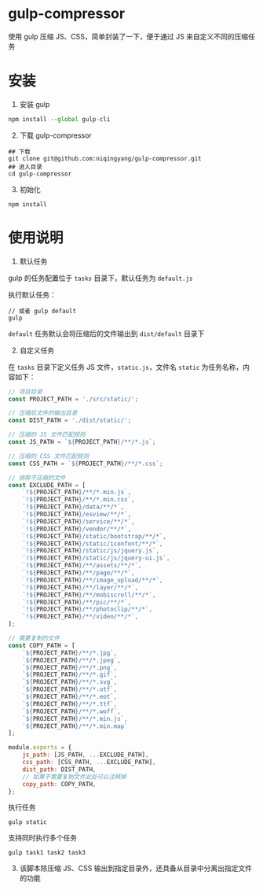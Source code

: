 # gulp-compressor

使用 gulp 压缩 JS、CSS，简单封装了一下，便于通过 JS 来自定义不同的压缩任务

# 安装


1. 安装 gulp

```js
npm install --global gulp-cli
```

2. 下载 gulp-compressor

```shell
## 下载
git clone git@github.com:niqingyang/gulp-compressor.git
## 进入目录
cd gulp-compressor
```

3. 初始化

```shell
npm install
```

# 使用说明

1. 默认任务

gulp 的任务配置位于 `tasks` 目录下，默认任务为 `default.js`

执行默认任务：

```shell
// 或者 gulp default
gulp
```

`default` 任务默认会将压缩后的文件输出到 `dist/default` 目录下

2. 自定义任务

在 `tasks` 目录下定义任务 JS 文件，`static.js`，文件名 `static` 为任务名称，内容如下：

```js
// 项目目录
const PROJECT_PATH = './src/static/';

// 压缩后文件的输出目录
const DIST_PATH = './dist/static/';

// 压缩的 JS 文件匹配规则
const JS_PATH = `${PROJECT_PATH}/**/*.js`;

// 压缩的 CSS 文件匹配规则
const CSS_PATH = `${PROJECT_PATH}/**/*.css`;

// 排除不压缩的文件
const EXCLUDE_PATH = [
	`!${PROJECT_PATH}/**/*.min.js`,
	`!${PROJECT_PATH}/**/*.min.css`,
	`!${PROJECT_PATH}/data/**/*`,
	`!${PROJECT_PATH}/esview/**/*`,
	`!${PROJECT_PATH}/service/**/*`,
	`!${PROJECT_PATH}/vendor/**/*`,
	`!${PROJECT_PATH}/static/bootstrap/**/*`,
	`!${PROJECT_PATH}/static/iconfont/**/*`,
	`!${PROJECT_PATH}/static/js/jquery.js`,
	`!${PROJECT_PATH}/static/js/jquery-ui.js`,
	`!${PROJECT_PATH}/**/assets/**/*`,
	`!${PROJECT_PATH}/**/page/**/*`,
	`!${PROJECT_PATH}/**/image_upload/**/*`,
	`!${PROJECT_PATH}/**/layer/**/*`,
	`!${PROJECT_PATH}/**/mobiscroll/**/*`,
	`!${PROJECT_PATH}/**/pic/**/*`,
	`!${PROJECT_PATH}/**/photoclip/**/*`,
	`!${PROJECT_PATH}/**/video/**/*`,
];

// 需要复制的文件
const COPY_PATH = [
	`${PROJECT_PATH}/**/*.jpg`,
	`${PROJECT_PATH}/**/*.jpeg`,
	`${PROJECT_PATH}/**/*.png`,
	`${PROJECT_PATH}/**/*.gif`,
	`${PROJECT_PATH}/**/*.svg`,
	`${PROJECT_PATH}/**/*.otf`,
	`${PROJECT_PATH}/**/*.eot`,
	`${PROJECT_PATH}/**/*.ttf`,
	`${PROJECT_PATH}/**/*.woff`,
	`${PROJECT_PATH}/**/*.min.js`,
	`${PROJECT_PATH}/**/*.min.map`
];

module.exports = {
	js_path: [JS_PATH, ...EXCLUDE_PATH],
	css_path: [CSS_PATH, ...EXCLUDE_PATH],
	dist_path: DIST_PATH,
	// 如果不需要复制文件此处可以注释掉
	copy_path: COPY_PATH,
};
```

执行任务

```shell
gulp static
```

支持同时执行多个任务

```shell
gulp task1 task2 task3
```

3. 该脚本除压缩 JS、CSS 输出到指定目录外，还具备从目录中分离出指定文件的功能




